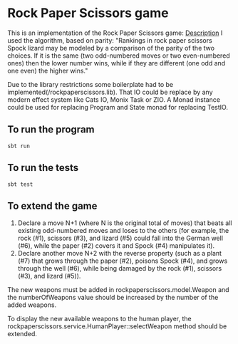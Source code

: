 # Rock Paper Scissors game

This is an implementation of the Rock Paper Scissors game: [Description](https://en.wikipedia.org/wiki/Rock_paper_scissors)
I used the algorithm, based on parity:
"Rankings in rock paper scissors Spock lizard may be modeled by a comparison of the parity of the two choices. If it is the same (two odd-numbered moves or two even-numbered ones) then the lower number wins, while if they are different (one odd and one even) the higher wins."

Due to the library restrictions some boilerplate had to be implemented(/rockpaperscissors.lib). That IO could be replace by any modern effect system like Cats IO, Monix Task or ZIO. A Monad instance could be used for replacing Program and State monad for replacing TestIO.

## To run the program

`sbt run`

## To run the tests

`sbt test`

## To extend the game

1. Declare a move N+1 (where N is the original total of moves) that beats all existing odd-numbered moves and loses to the others (for example, the rock (#1), scissors (#3), and lizard (#5) could fall into the German well (#6), while the paper (#2) covers it and Spock (#4) manipulates it).
1. Declare another move N+2 with the reverse property (such as a plant (#7) that grows through the paper (#2), poisons Spock (#4), and grows through the well (#6), while being damaged by the rock (#1), scissors (#3), and lizard (#5)).

The new weapons must be added in rockpaperscissors.model.Weapon and the numberOfWeapons value should be increased by the number of the added weapons.

To display the new available weapons to the human player, the rockpaperscissors.service.HumanPlayer::selectWeapon method should be extended.
